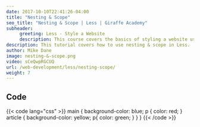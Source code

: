 ```yaml
---
date: 2017-10-10T22:41:26-04:00
title: "Nesting & Scope"
seo_title: "Nesting & Scope | Less | Giraffe Academy"
subheader:
     greeting: Less - Style a Website
     description: This course covers the basics of styling a website using Less. Work your way through the videos and we'll teach you everything you need to know to style a basic website!
description: This tutorial covers how to use nesting & scope in Less.
author: Mike Dane
image: nesting-&-scope.png
video: sCeQwpRGCUQ
url: /web-development/less/nesting-scope/
weight: 7
---
```


## Code

{{< code lang="css" >}}
main {
     background-color: blue;
     p {
          color: red;
     }
     article {
          background-color: yellow;
          p{
               color: green;
          }
     }
}
{{< /code >}}